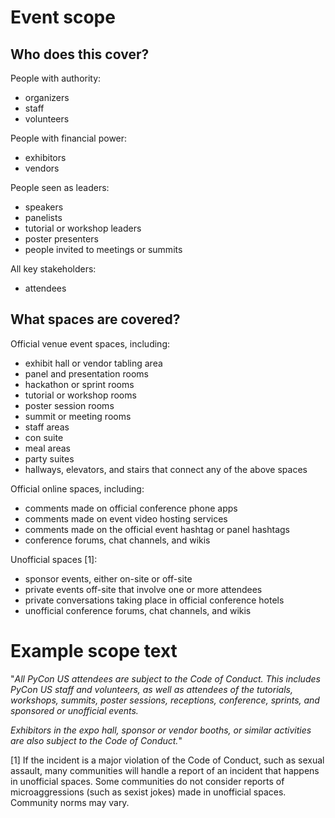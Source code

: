 # Event scope

## Who does this cover?

People with authority:

 * organizers
 * staff
 * volunteers

People with financial power:

 * exhibitors
 * vendors

People seen as leaders:

 * speakers
 * panelists
 * tutorial or workshop leaders
 * poster presenters
 * people invited to meetings or summits

All key stakeholders:

 * attendees

## What spaces are covered?

Official venue event spaces, including:

  * exhibit hall or vendor tabling area
  * panel and presentation rooms
  * hackathon or sprint rooms
  * tutorial or workshop rooms
  * poster session rooms
  * summit or meeting rooms
  * staff areas
  * con suite
  * meal areas
  * party suites
  * hallways, elevators, and stairs that connect any of the above spaces

Official online spaces, including:

  * comments made on official conference phone apps
  * comments made on event video hosting services
  * comments made on the official event hashtag or panel hashtags
  * conference forums, chat channels, and wikis

Unofficial spaces [1]:

 * sponsor events, either on-site or off-site
 * private events off-site that involve one or more attendees
 * private conversations taking place in official conference hotels
 * unofficial conference forums, chat channels, and wikis

# Example scope text

  "_All PyCon US attendees are subject to the Code of Conduct. This includes PyCon US staff and volunteers, as well as attendees of the tutorials, workshops, summits, poster sessions, receptions, conference, sprints, and sponsored or unofficial events._

  _Exhibitors in the expo hall, sponsor or vendor booths, or similar activities are also subject to the Code of Conduct._"

[1] If the incident is a major violation of the Code of Conduct, such as sexual
assault, many communities will handle a report of an incident that happens in
unofficial spaces. Some communities do not consider reports of microaggressions
(such as sexist jokes) made in unofficial spaces. Community norms may vary.
